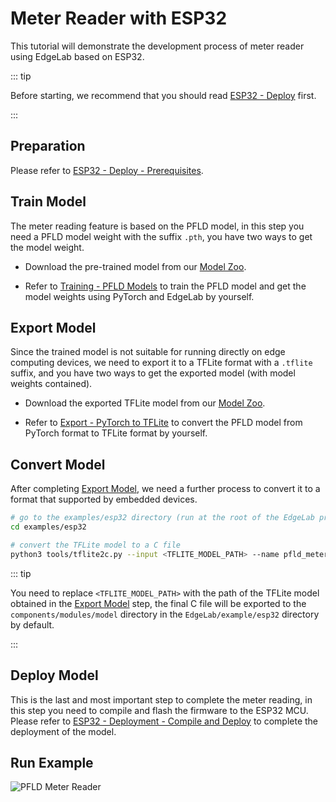 # Meter Reader with ESP32

This tutorial will demonstrate the development process of meter reader using EdgeLab based on ESP32.

::: tip

Before starting, we recommend that you should read [ESP32 - Deploy](./deploy.md) first.

:::


## Preparation

Please refer to [ESP32 - Deploy - Prerequisites](./deploy.md#prerequisites).


## Train Model

The meter reading feature is based on the PFLD model, in this step you need a PFLD model weight with the suffix `.pth`, you have two ways to get the model weight.

- Download the pre-trained model from our [Model Zoo](https://github.com/Seeed-Studio/EdgeLab/releases).

- Refer to [Training - PFLD Models](../../tutorials/training/pfld.md) to train the PFLD model and get the model weights using PyTorch and EdgeLab by yourself.


## Export Model

Since the trained model is not suitable for running directly on edge computing devices, we need to export it to a TFLite format with a `.tflite` suffix, and you have two ways to get the exported model (with model weights contained).

- Download the exported TFLite model from our [Model Zoo](https://github.com/Seeed-Studio/EdgeLab/releases).

- Refer to [Export - PyTorch to TFLite](../../tutorials/export/pytorch_2_tflite.md) to convert the PFLD model from PyTorch format to TFLite format by yourself.


## Convert Model

After completing [Export Model](#export-model), we need a further process to convert it to a format that supported by embedded devices.

```sh
# go to the examples/esp32 directory (run at the root of the EdgeLab project)
cd examples/esp32

# convert the TFLite model to a C file
python3 tools/tflite2c.py --input <TFLITE_MODEL_PATH> --name pfld_meter --output_dir components/modules/model
```

::: tip

You need to replace `<TFLITE_MODEL_PATH>` with the path of the TFLite model obtained in the [Export Model](#export-model) step, the final C file will be exported to the `components/modules/model` directory in the `EdgeLab/example/esp32` directory by default.

:::


## Deploy Model

This is the last and most important step to complete the meter reading, in this step you need to compile and flash the firmware to the ESP32 MCU. Please refer to [ESP32 - Deployment - Compile and Deploy](./deploy.md#compile-and-deploy) to complete the deployment of the model.


## Run Example

![PFLD Meter Reader](/static/esp32/images/pfld_meter.gif)
